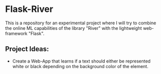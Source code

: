 # Flask-River
This is a repository for an experimental project where I will try to combine the online ML capabilities of the library "River" with the lightweight web-framework "Flask".

## Project Ideas:
- Create a Web-App that learns if a text should either be represented white or black depending on the background color of the element.
